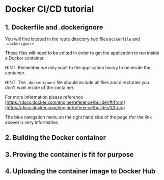 # Docker CI/CD tutorial

## 1. Dockerfile and .dockerignore

You will find located in the route directory two files `Dockerfile` and `.dockerignore`

These files will need to be edited in order to get the application to run inside a Docker container.

HINT: Remember we only want to the application binary to be inside the container.

HINT: The `.dockerignore` file should include all files and directories you don't want inside of the container.

For more information please reference [https://docs.docker.com/engine/reference/builder/#/from](https://docs.docker.com/engine/reference/builder/#/from)

The blue navigation menu on the right hand side of the page (for the link above) is very informative.

## 2. Building the Docker container


## 3. Proving the container is fit for purpose


## 4. Uploading the container image to Docker Hub